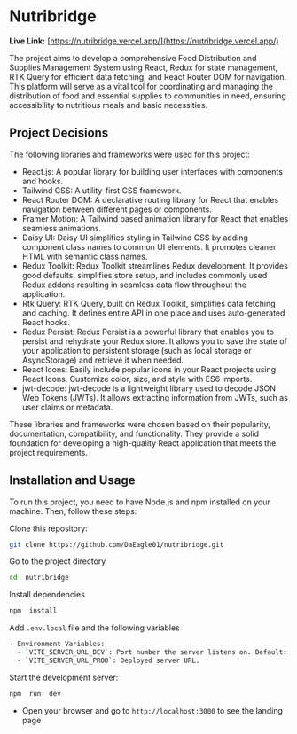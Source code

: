 # Nutribridge

**Live Link:** [https://nutribridge.vercel.app/](https://nutribridge.vercel.app/)

The project aims to develop a comprehensive Food Distribution and Supplies Management System using React, Redux for state management, RTK Query for efficient data fetching, and React Router DOM for navigation. This platform will serve as a vital tool for coordinating and managing the distribution of food and essential supplies to communities in need, ensuring accessibility to nutritious meals and basic necessities.

## Project Decisions

The following libraries and frameworks were used for this project:

- React.js: A popular library for building user interfaces with components and hooks.
- Tailwind CSS: A utility-first CSS framework.
- React Router DOM: A declarative routing library for React that enables navigation between different pages or components.
- Framer Motion: A Tailwind based animation library for React that enables seamless animations.
- Daisy UI: Daisy UI simplifies styling in Tailwind CSS by adding component class names to common UI elements. It promotes cleaner HTML with semantic class names.
- Redux Toolkit: Redux Toolkit streamlines Redux development. It provides good defaults, simplifies store setup, and includes commonly used Redux addons resulting in seamless data flow throughout the application.
- Rtk Query: RTK Query, built on Redux Toolkit, simplifies data fetching and caching. It defines entire API in one place and uses auto-generated React hooks.
- Redux Persist: Redux Persist is a powerful library that enables you to persist and rehydrate your Redux store. It allows you to save the state of your application to persistent storage (such as local storage or AsyncStorage) and retrieve it when needed.
- React Icons: Easily include popular icons in your React projects using React Icons. Customize color, size, and style with ES6 imports.
- jwt-decode: jwt-decode is a lightweight library used to decode JSON Web Tokens (JWTs). It allows extracting information from JWTs, such as user claims or metadata.

These libraries and frameworks were chosen based on their popularity, documentation, compatibility, and functionality. They provide a solid foundation for developing a high-quality React application that meets the project requirements.

## Installation and Usage

To run this project, you need to have Node.js and npm installed on your machine. Then, follow these steps:

Clone this repository:

```bash
git clone https://github.com/DaEagle01/nutribridge.git
```

Go to the project directory

```bash
cd  nutribridge
```

Install dependencies

```bash
npm  install
```

Add `.env.local` file and the following variables

```bash
- Environment Variables:
  - `VITE_SERVER_URL_DEV`: Port number the server listens on. Default: 5000.
  - `VITE_SERVER_URL_PROD`: Deployed server URL.
```

Start the development server:

```bash
npm  run  dev
```

- Open your browser and go to `http://localhost:3000` to see the landing page
